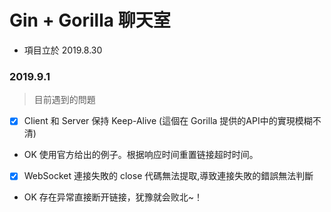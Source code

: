 <!--
 * @Description: In User Settings Edit
 * @Author: your name
 * @Date: 2019-09-01 17:51:14
 * @LastEditTime: 2019-09-09 23:12:56
 * @LastEditors: Please set LastEditors
 -->
# Gin + Gorilla 聊天室

- 項目立於 2019.8.30

### 2019.9.1

> 目前遇到的問題

- [x] Client 和 Server 保持 Keep-Alive (這個在 Gorilla 提供的API中的實現模糊不清)
- OK 使用官方给出的例子。根据响应时间重置链接超时时间。

- [x] WebSocket 連接失敗的 close 代碼無法提取,導致連接失敗的錯誤無法判斷
- OK 存在异常直接断开链接，犹豫就会败北~！